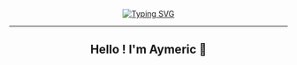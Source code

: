 <div align="center">
  <a href="https://git.io/typing-svg"><img src="https://readme-typing-svg.herokuapp.com?font=Monocraft&size=30&letterSpacing=monospace&duration=4500&pause=1500&width=900&lines=Hello+World+!+Welcome+to+my+humble+github" alt="Typing SVG" /></a>
</div>

<hr>
<div align="center"><h2>Hello ! I'm Aymeric 👋</h2></div>
